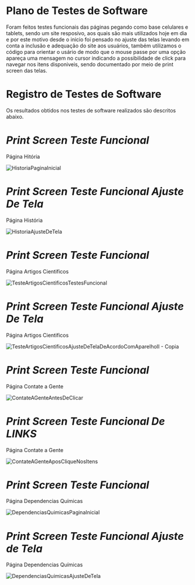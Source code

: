 # Plano de Testes de Software
Foram feitos testes funcionais das páginas pegando como base celulares e tablets, sendo um site resposivo, aos quais são mais utilizados hoje em dia e por este motivo desde o inicio foi pensado no ajuste das telas levando em conta a inclusão e adequação do site aos usuários, também utilizamos o código para orientar o usário de modo que o mouse passe por uma opção apareça uma mensagem no cursor indicando a possibilidade de click para navegar nos itens disponiveis, sendo documentado por meio de print screen das telas.



# Registro de Testes de Software
Os resultados obtidos nos testes de software realizados são descritos abaixo. 

# ***Print Screen Teste Funcional***
Página Hitória

![HistoriaPaginaInicial](https://user-images.githubusercontent.com/100388026/173210715-178f39c1-c8c6-4c8b-a5ba-389f6064133c.png)

# ***Print Screen Teste Funcional Ajuste De Tela***
Página História

![HistoriaAjusteDeTela](https://user-images.githubusercontent.com/100388026/173210729-9d597477-56b4-487f-91e2-3111488e578c.png)

# ***Print Screen Teste Funcional***
Página Artigos Cientificos


![TesteArtigosCientificosTestesFuncional](https://user-images.githubusercontent.com/100388026/173209857-22b78780-7e05-44cc-afda-d975a1674325.png)

# ***Print Screen Teste Funcional Ajuste De Tela***
Página Artigos Cientificos

![TesteArtigosCientificosAjusteDeTelaDeAcordoComAparelhoII - Copia](https://user-images.githubusercontent.com/100388026/173210072-716255a6-638f-4f7a-a7ff-a9e67795a8f0.png)

# ***Print Screen Teste Funcional***
Página Contate a Gente

![ContateAGenteAntesDeClicar](https://user-images.githubusercontent.com/100388026/173210237-93c07e98-96ad-4e05-bcba-790da1817c85.png)

# ***Print Screen Teste Funcional De LINKS***
Página Contate a Gente

![ContateAGenteAposCliqueNosItens](https://user-images.githubusercontent.com/100388026/173210317-828121e1-c413-4fc4-b216-4afc15421e8a.png)

# ***Print Screen Teste Funcional***
Página Dependencias Químicas

![DependenciasQuimicasPaginaInicial](https://user-images.githubusercontent.com/100388026/173210413-51d28923-af08-45fe-bf8f-e0de2ea3e586.png)

# ***Print Screen Teste Funcional Ajuste de Tela***
Página Dependencias Químicas

![DependenciasQuimicasAjusteDeTela](https://user-images.githubusercontent.com/100388026/173210524-2b374275-fe06-445a-871b-06e6cb61c134.png)
